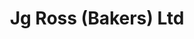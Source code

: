 ---
title: "Jg Ross (Bakers) Ltd"
url: /inverurie/jg-ross-bakers-ltd-north-street/
shop: Bäckerei
---